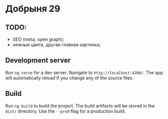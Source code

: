# Добрыня 29

## TODO:
* SEO (meta, open graph);
* нежные цвета, другая главная картинка; 

## Development server

Run `ng serve` for a dev server. Navigate to `http://localhost:4200/`. The app will automatically reload if you change any of the source files.

## Build

Run `ng build` to build the project. The build artifacts will be stored in the `dist/` directory. Use the `--prod` flag for a production build.
